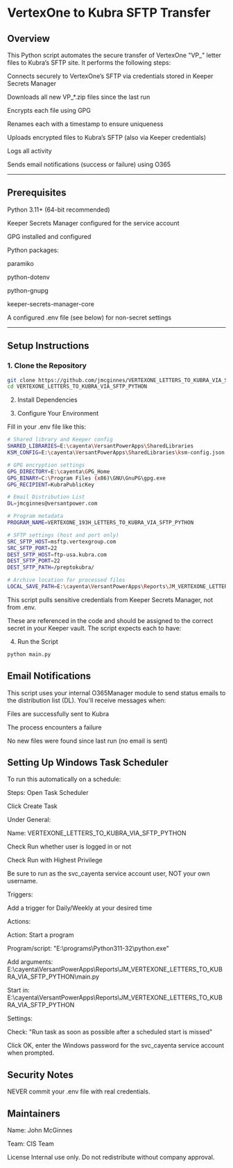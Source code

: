 #  VertexOne to Kubra SFTP Transfer

##  Overview

This Python script automates the secure transfer of VertexOne "VP_" letter files to Kubra’s SFTP site. It performs the following steps:

Connects securely to VertexOne’s SFTP via credentials stored in Keeper Secrets Manager

Downloads all new VP_*.zip files since the last run

Encrypts each file using GPG

Renames each with a timestamp to ensure uniqueness

Uploads encrypted files to Kubra’s SFTP (also via Keeper credentials)

Logs all activity

Sends email notifications (success or failure) using O365

---

##  Prerequisites

Python 3.11+ (64-bit recommended)

Keeper Secrets Manager configured for the service account

GPG installed and configured

Python packages:

paramiko

python-dotenv

python-gnupg

keeper-secrets-manager-core

A configured .env file (see below) for non-secret settings

---

##  Setup Instructions

### 1. Clone the Repository

```bash
git clone https://github.com/jmcginnes/VERTEXONE_LETTERS_TO_KUBRA_VIA_SFTP_PYTHON.git
cd VERTEXONE_LETTERS_TO_KUBRA_VIA_SFTP_PYTHON

```
2. Install Dependencies

3. Configure Your Environment

Fill in your .env file like this:

```bash
# Shared library and Keeper config
SHARED_LIBRARIES=E:\cayenta\VersantPowerApps\SharedLibraries
KSM_CONFIG=E:\cayenta\VersantPowerApps\SharedLibraries\ksm-config.json

# GPG encryption settings
GPG_DIRECTORY=E:\cayenta\GPG_Home
GPG_BINARY=C:\Program Files (x86)\GNU\GnuPG\gpg.exe
GPG_RECIPIENT=KubraPublicKey

# Email Distribution List
DL=jmcginnes@versantpower.com

# Program metadata
PROGRAM_NAME=VERTEXONE_193H_LETTERS_TO_KUBRA_VIA_SFTP_PYTHON

# SFTP settings (host and port only)
SRC_SFTP_HOST=msftp.vertexgroup.com
SRC_SFTP_PORT=22
DEST_SFTP_HOST=ftp-usa.kubra.com
DEST_SFTP_PORT=22
DEST_SFTP_PATH=/preptokubra/

# Archive location for processed files
LOCAL_SAVE_PATH=E:\cayenta\VersantPowerApps\Reports\JM_VERTEXONE_LETTERS_TO_KUBRA_VIA_SFTP_PYTHON\archive

```
This script pulls sensitive credentials from Keeper Secrets Manager, not from .env.

These are referenced in the code and should be assigned to the correct secret in your Keeper vault. The script expects each to have:


4. Run the Script
```bash
python main.py
```
 
## Email Notifications
This script uses your internal O365Manager module to send status emails to the distribution list (DL). You'll receive messages when:

Files are successfully sent to Kubra

The process encounters a failure

No new files were found since last run (no email is sent)

## Setting Up Windows Task Scheduler
To run this automatically on a schedule:

Steps:
Open Task Scheduler

Click Create Task

Under General:

Name: VERTEXONE_LETTERS_TO_KUBRA_VIA_SFTP_PYTHON

Check Run whether user is logged in or not 

Check Run with Highest Privilege

Be sure to run as the svc_cayenta service account user, NOT your own username.

Triggers:

Add a trigger for Daily/Weekly at your desired time

Actions:

Action: Start a program

Program/script: "E:\programs\Python311-32\python.exe"

Add arguments: E:\cayenta\VersantPowerApps\Reports\JM_VERTEXONE_LETTERS_TO_KUBRA_VIA_SFTP_PYTHON\main.py

Start in: E:\cayenta\VersantPowerApps\Reports\JM_VERTEXONE_LETTERS_TO_KUBRA_VIA_SFTP_PYTHON

Settings:

Check: "Run task as soon as possible after a scheduled start is missed"

Click OK, enter the Windows password for the svc_cayenta service account when prompted.

## Security Notes
NEVER commit your .env file with real credentials.

## Maintainers
Name: John McGinnes

Team: CIS Team

License
Internal use only. Do not redistribute without company approval.
